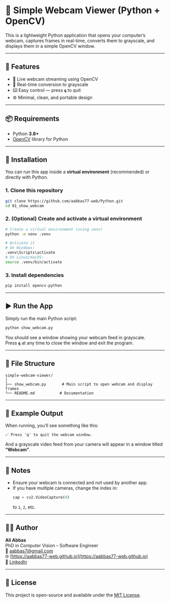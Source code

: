 # 🎥 Simple Webcam Viewer (Python + OpenCV)

This is a lightweight Python application that opens your computer’s webcam, captures frames in real-time, converts them to grayscale, and displays them in a simple OpenCV window.

---

## 🧠 Features

- 📸 Live webcam streaming using OpenCV  
- 🌈 Real-time conversion to grayscale  
- ⌨️ Easy control — press **`q`** to quit  
- ⚙️ Minimal, clean, and portable design  

---

## 📦 Requirements

- Python **3.8+**
- [OpenCV](https://opencv.org/) library for Python

---

## 🧰 Installation

You can run this app inside a **virtual environment** (recommended) or directly with Python.

### 1. Clone this repository
```bash
git clone https://github.com/aabbas77-web/Python.git
cd 01_show_webcam
```

### 2. (Optional) Create and activate a virtual environment
```bash
# Create a virtual environment (using venv)
python -m venv .venv

# Activate it
# On Windows:
.venv\Scripts\activate
# On Linux/macOS:
source .venv/bin/activate
```

### 3. Install dependencies
```bash
pip install opencv-python
```

---

## ▶️ Run the App

Simply run the main Python script:

```bash
python show_webcam.py
```

You should see a window showing your webcam feed in grayscale.  
Press **`q`** at any time to close the window and exit the program.

---

## 🧩 File Structure

```
simple-webcam-viewer/
│
├── show_webcam.py       # Main script to open webcam and display frames
└── README.md           # Documentation
```

---

## 🧱 Example Output

When running, you’ll see something like this:

```
✅ Press 'q' to quit the webcam window.
```

And a grayscale video feed from your camera will appear in a window titled **“Webcam”**.

---

## 🚀 Notes

- Ensure your webcam is connected and not used by another app.
- If you have multiple cameras, change the index in:
  ```python
  cap = cv2.VideoCapture(0)
  ```
  to `1`, `2`, etc.

---

## 🧑‍💻 Author

**Ali Abbas**  
PhD in Computer Vision – Software Engineer  
📧 [aabbas7@gmail.com](mailto:aabbas7@gmail.com)  
🌐 [https://aabbas77-web.github.io](https://aabbas77-web.github.io)  
🔗 [LinkedIn](https://www.linkedin.com/in/ali-abbas-45799710b)

---

## 🪪 License

This project is open-source and available under the [MIT License](LICENSE).
